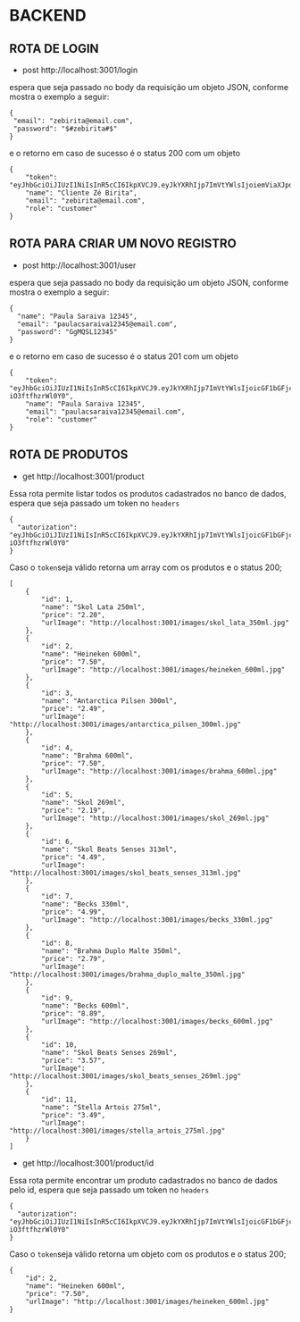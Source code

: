 # BACKEND

## ROTA DE LOGIN

- post http://localhost:3001/login 

espera que seja passado no body da requisição um objeto JSON, conforme mostra o exemplo a seguir:

```
{
 "email": "zebirita@email.com",
 "password": "$#zebirita#$"
}
```

e o retorno em caso de sucesso é o status 200 com um objeto

```
{
    "token": "eyJhbGciOiJIUzI1NiIsInR5cCI6IkpXVCJ9.eyJkYXRhIjp7ImVtYWlsIjoiemViaXJpdGFAZW1haWwuY29tIiwicm9sZSI6ImN1c3RvbWVyIn0sImlhdCI6MTY2Mzg3NDA2MCwiZXhwIjoxNjY2NDY2MDYwfQ.dzPDh15xJ2Lk5ha3OGC5P7S_nC42C7zCIXgxxDwi2gk",
    "name": "Cliente Zé Birita",
    "email": "zebirita@email.com",
    "role": "customer"
}
```

## ROTA PARA CRIAR UM NOVO REGISTRO

- post http://localhost:3001/user

espera que seja passado no body da requisição um objeto JSON, conforme mostra o exemplo a seguir:

```
{
  "name": "Paula Saraiva 12345",
  "email": "paulacsaraiva12345@email.com",
  "password": "GgMQSL12345"
}
```

e o retorno em caso de sucesso é o status 201 com um objeto

```
{
    "token": "eyJhbGciOiJIUzI1NiIsInR5cCI6IkpXVCJ9.eyJkYXRhIjp7ImVtYWlsIjoicGF1bGFjc2FyYWl2YTEyMzQ1QGVtYWlsLmNvbSIsInJvbGUiOiJjdXN0b21lciJ9LCJpYXQiOjE2NjM4NzQ1ODgsImV4cCI6MTY2NjQ2NjU4OH0.SFRGwfBFHgk3UmBN0nHlXCUk7QN0-iO3ftfhzrWl0Y0",
    "name": "Paula Saraiva 12345",
    "email": "paulacsaraiva12345@email.com",
    "role": "customer"
}
```

## ROTA DE PRODUTOS

- get http://localhost:3001/product

Essa rota permite listar todos os produtos cadastrados no banco de dados, espera que seja passado um token no `headers`

```
{
  "autorization": "eyJhbGciOiJIUzI1NiIsInR5cCI6IkpXVCJ9.eyJkYXRhIjp7ImVtYWlsIjoicGF1bGFjc2FyYWl2YTEyMzQ1QGVtYWlsLmNvbSIsInJvbGUiOiJjdXN0b21lciJ9LCJpYXQiOjE2NjM4NzQ1ODgsImV4cCI6MTY2NjQ2NjU4OH0.SFRGwfBFHgk3UmBN0nHlXCUk7QN0-iO3ftfhzrWl0Y0"
}
```

Caso o `token`seja válido retorna um array com os produtos e o status 200;

```
[
    {
        "id": 1,
        "name": "Skol Lata 250ml",
        "price": "2.20",
        "urlImage": "http://localhost:3001/images/skol_lata_350ml.jpg"
    },
    {
        "id": 2,
        "name": "Heineken 600ml",
        "price": "7.50",
        "urlImage": "http://localhost:3001/images/heineken_600ml.jpg"
    },
    {
        "id": 3,
        "name": "Antarctica Pilsen 300ml",
        "price": "2.49",
        "urlImage": "http://localhost:3001/images/antarctica_pilsen_300ml.jpg"
    },
    {
        "id": 4,
        "name": "Brahma 600ml",
        "price": "7.50",
        "urlImage": "http://localhost:3001/images/brahma_600ml.jpg"
    },
    {
        "id": 5,
        "name": "Skol 269ml",
        "price": "2.19",
        "urlImage": "http://localhost:3001/images/skol_269ml.jpg"
    },
    {
        "id": 6,
        "name": "Skol Beats Senses 313ml",
        "price": "4.49",
        "urlImage": "http://localhost:3001/images/skol_beats_senses_313ml.jpg"
    },
    {
        "id": 7,
        "name": "Becks 330ml",
        "price": "4.99",
        "urlImage": "http://localhost:3001/images/becks_330ml.jpg"
    },
    {
        "id": 8,
        "name": "Brahma Duplo Malte 350ml",
        "price": "2.79",
        "urlImage": "http://localhost:3001/images/brahma_duplo_malte_350ml.jpg"
    },
    {
        "id": 9,
        "name": "Becks 600ml",
        "price": "8.89",
        "urlImage": "http://localhost:3001/images/becks_600ml.jpg"
    },
    {
        "id": 10,
        "name": "Skol Beats Senses 269ml",
        "price": "3.57",
        "urlImage": "http://localhost:3001/images/skol_beats_senses_269ml.jpg"
    },
    {
        "id": 11,
        "name": "Stella Artois 275ml",
        "price": "3.49",
        "urlImage": "http://localhost:3001/images/stella_artois_275ml.jpg"
    }
]
```

- get http://localhost:3001/product/id

Essa rota permite encontrar um produto cadastrados no banco de dados pelo id, espera que seja passado um token no `headers`

```
{
  "autorization": "eyJhbGciOiJIUzI1NiIsInR5cCI6IkpXVCJ9.eyJkYXRhIjp7ImVtYWlsIjoicGF1bGFjc2FyYWl2YTEyMzQ1QGVtYWlsLmNvbSIsInJvbGUiOiJjdXN0b21lciJ9LCJpYXQiOjE2NjM4NzQ1ODgsImV4cCI6MTY2NjQ2NjU4OH0.SFRGwfBFHgk3UmBN0nHlXCUk7QN0-iO3ftfhzrWl0Y0"
}
```

Caso o `token`seja válido retorna um objeto com os produtos e o status 200;

```
{
    "id": 2,
    "name": "Heineken 600ml",
    "price": "7.50",
    "urlImage": "http://localhost:3001/images/heineken_600ml.jpg"
}
```
